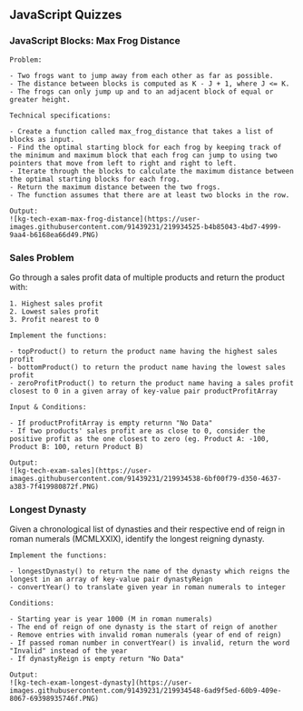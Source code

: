 
## JavaScript Quizzes

### JavaScript Blocks: Max Frog Distance

    Problem:

    - Two frogs want to jump away from each other as far as possible.
    - The distance between blocks is computed as K - J + 1, where J <= K.
    - The frogs can only jump up and to an adjacent block of equal or greater height.

    Technical specifications:

    - Create a function called max_frog_distance that takes a list of blocks as input.
    - Find the optimal starting block for each frog by keeping track of the minimum and maximum block that each frog can jump to using two pointers that move from left to right and right to left.
    - Iterate through the blocks to calculate the maximum distance between the optimal starting blocks for each frog.
    - Return the maximum distance between the two frogs.
    - The function assumes that there are at least two blocks in the row.

    Output:
    ![kg-tech-exam-max-frog-distance](https://user-images.githubusercontent.com/91439231/219934525-b4b85043-4bd7-4999-9aa4-b6168ea66d49.PNG)


### Sales Problem
Go through a sales profit data of multiple products and return the product with:

    1. Highest sales profit
    2. Lowest sales profit
    3. Profit nearest to 0

    Implement the functions:

    - topProduct() to return the product name having the highest sales profit
    - bottomProduct() to return the product name having the lowest sales profit
    - zeroProfitProduct() to return the product name having a sales profit closest to 0 in a given array of key-value pair productProfitArray

    Input & Conditions:

    - If productProfitArray is empty returnn "No Data"
    - If two products' sales profit are as close to 0, consider the positive profit as the one closest to zero (eg. Product A: -100, Product B: 100, return Product B)

    Output:
    ![kg-tech-exam-sales](https://user-images.githubusercontent.com/91439231/219934538-6bf00f79-d350-4637-a383-7f419980872f.PNG)


### Longest Dynasty
Given a chronological list of dynasties and their respective end of reign in roman numerals (MCMLXXIX), identify the longest reigning dynasty.

    Implement the functions:

    - longestDynasty() to return the name of the dynasty which reigns the longest in an array of key-value pair dynastyReign
    - convertYear() to translate given year in roman numerals to integer

    Conditions:

    - Starting year is year 1000 (M in roman numerals)
    - The end of reign of one dynasty is the start of reign of another
    - Remove entries with invalid roman numerals (year of end of reign)
    - If passed roman number in convertYear() is invalid, return the word "Invalid" instead of the year
    - If dynastyReign is empty return "No Data"

    Output:
    ![kg-tech-exam-longest-dynasty](https://user-images.githubusercontent.com/91439231/219934548-6ad9f5ed-60b9-409e-8067-69398935746f.PNG)

    
